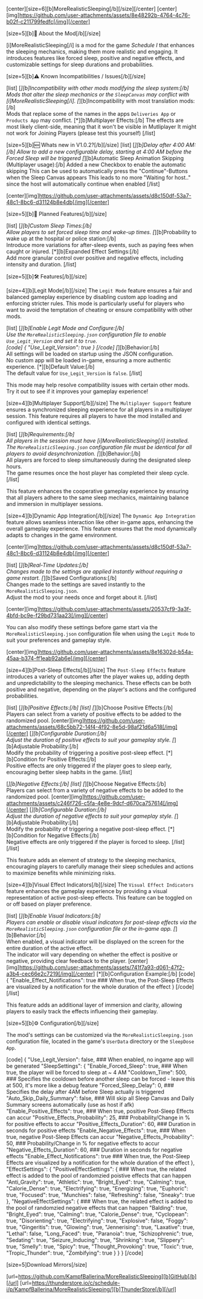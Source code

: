 [center][size=6][b]MoreRealisticSleeping[/b][/size][/center]
[center][img]https://github.com/user-attachments/assets/8e48292b-4764-4c76-b02f-c211799fedfc[/img][/center]

[size=5][b]📖 About the Mod[/b][/size]

[i]MoreRealisticSleeping[/i] is a mod for the game *Schedule I* that enhances the sleeping mechanics, making them more realistic and engaging. It introduces features like forced sleep, positive and negative effects, and customizable settings for sleep durations and probabilities.


[size=5][b]⚠️ Known Incompatibilities / Issues[/b][/size]

[list]
[*][b]Incompatibility with other mods modifying the sleep system:[/b]  
Mods that alter the sleep mechanics or the `SleepCanvas` may conflict with [i]MoreRealisticSleeping[/i].
[*][b]Incompatibility with most translation mods:[/b]  
Mods that replace some of the names in the apps `Deliveries App` or `Products App` may conflict.
[*][b]Multiplayer Effects:[/b]
The effects are most likely client-side, meaning that it won't be visible in Mutliplayer
It might not work for Joining Players (please test this yourself)
[/list]

[size=5][b]🆕 Whats new in V1.0.2?[/b][/size]
[list]
[*][b]Delay after 4:00 AM:[/b]
Allow to add a new configurable delay, starting at 4:00 AM before the Forced Sleep will be triggered
[*][b]Automatic Sleep Animation Skipping (Multiplayer usage):[/b]
Added a new Checkbox to enable the automatic skipping
This can be used to automatically press the "Continue"-Buttons when the Sleep Canvas appears
This leads to no more "Waiting for host.." since the host will automatically continue when enabled
[/list]

[center][img]https://github.com/user-attachments/assets/d8c150df-53a7-48c1-8bc6-d31124b8e4db[/img][/center]

[size=5][b]🚀 Planned Features[/b][/size]

[list]
[*][b]Custom Sleep Times:[/b]  
Allow players to set forced sleep time and wake-up times.
[*][b]Probability to wake up at the hospital or police station:[/b]  
Introduce more variations for after-sleep events, such as paying fees when caught or injured.
[*][b]Expanded Effect Settings:[/b]  
Add more granular control over positive and negative effects, including intensity and duration.
[/list]


[size=5][b]🛠️ Features[/b][/size]

[size=4][b]Legit Mode[/b][/size]
The `Legit Mode` feature ensures a fair and balanced gameplay experience by disabling custom app loading and enforcing stricter rules. This mode is particularly useful for players who want to avoid the temptation of cheating or ensure compatibility with other mods.

[list]
[*][b]Enable Legit Mode and Configure:[/b]  
Use the `MoreRealisticSleeping.json` configuration file to enable `Use_Legit_Version` and set it to `true`.  
[code]
{
    "Use_Legit_Version": true
}
[/code]
[*][b]Behavior:[/b]  
All settings will be loaded on startup using the JSON configuration.  
No custom app will be loaded in-game, ensuring a more authentic experience.
[*][b]Default Value:[/b]  
The default value for `Use_Legit_Version` is `false`.
[/list]

This mode may help resolve compatibility issues with certain other mods. Try it out to see if it improves your gameplay experience!


[size=4][b]Multiplayer Support[/b][/size]
The `Multiplayer Support` feature ensures a synchronized sleeping experience for all players in a multiplayer session. This feature requires all players to have the mod installed and configured with identical settings.

[list]
[*][b]Requirements:[/b]  
All players in the session must have [i]MoreRealisticSleeping[/i] installed.  
The `MoreRealisticSleeping.json` configuration file must be identical for all players to avoid desynchronization.
[*][b]Behavior:[/b]  
All players are forced to sleep simultaneously during the designated sleep hours.  
The game resumes once the host player has completed their sleep cycle.
[/list]

This feature enhances the cooperative gameplay experience by ensuring that all players adhere to the same sleep mechanics, maintaining balance and immersion in multiplayer sessions.


[size=4][b]Dynamic App Integration[/b][/size]
The `Dynamic App Integration` feature allows seamless interaction like other in-game apps, enhancing the overall gameplay experience. This feature ensures that the mod dynamically adapts to changes in the game environment.

[center][img]https://github.com/user-attachments/assets/d8c150df-53a7-48c1-8bc6-d31124b8e4db[/img][/center]

[list]
[*][b]Real-Time Updates:[/b]  
Changes made to the settings are applied instantly without requiring a game restart.
[*][b]Saved Configurations:[/b]  
Changes made to the settings are saved instantly to the `MoreRealisticSleeping.json`.  
Adjust the mod to your needs once and forget about it.
[/list]

[center][img]https://github.com/user-attachments/assets/20537cf9-3a3f-4bfd-bc9e-f29bd731aa23[/img][/center]

You can also modify these settings before game start via the `MoreRealisticSleeping.json` configuration file when using the `Legit Mode` to suit your preferences and gameplay style.

[center][img]https://github.com/user-attachments/assets/8e16302d-b54a-45aa-b374-ff1eab92ab6e[/img][/center]


[size=4][b]Post-Sleep Effects[/b][/size]
The `Post-Sleep Effects` feature introduces a variety of outcomes after the player wakes up, adding depth and unpredictability to the sleeping mechanics. These effects can be both positive and negative, depending on the player's actions and the configured probabilities.

[list]
[*][b]Positive Effects:[/b]
[list]
[*][b]Choose Positive Effects:[/b]  
Players can select from a variety of positive effects to be added to the randomized pool.
[center][img]https://github.com/user-attachments/assets/68c5bb72-14f4-4f92-8e5d-98af21d6a518[/img][/center]
[*][b]Configurable Duration:[/b]  
Adjust the duration of positive effects to suit your gameplay style.
[*][b]Adjustable Probability:[/b]  
Modify the probability of triggering a positive post-sleep effect.
[*][b]Condition for Positive Effects:[/b]  
Positive effects are only triggered if the player goes to sleep early, encouraging better sleep habits in the game.
[/list]

[*][b]Negative Effects:[/b]
[list]
[*][b]Choose Negative Effects:[/b]  
Players can select from a variety of negative effects to be added to the randomized pool.
[center][img]https://github.com/user-attachments/assets/c246f726-c5fa-4e8e-9dcf-d670ca757614[/img][/center]
[*][b]Configurable Duration:[/b]  
Adjust the duration of negative effects to suit your gameplay style.
[*][b]Adjustable Probability:[/b]  
Modify the probability of triggering a negative post-sleep effect.
[*][b]Condition for Negative Effects:[/b]  
Negative effects are only triggered if the player is forced to sleep.
[/list]
[/list]

This feature adds an element of strategy to the sleeping mechanics, encouraging players to carefully manage their sleep schedules and actions to maximize benefits while minimizing risks.


[size=4][b]Visual Effect Indicators[/b][/size]
The `Visual Effect Indicators` feature enhances the gameplay experience by providing a visual representation of active post-sleep effects. This feature can be toggled on or off based on player preference.

[list]
[*][b]Enable Visual Indicators:[/b]  
Players can enable or disable visual indicators for post-sleep effects via the `MoreRealisticSleeping.json` configuration file or the in-game app.
[*][b]Behavior:[/b]  
When enabled, a visual indicator will be displayed on the screen for the entire duration of the active effect.  
The indicator will vary depending on whether the effect is positive or negative, providing clear feedback to the player.
[center][img]https://github.com/user-attachments/assets/741f7a93-d061-47f2-a3b4-cec66e2c7219[/img][/center]
[*][b]Configuration Example:[/b]
[code]
{
    "Enable_Effect_Notifications": true ### When true, the Post-Sleep Effects are visualized by a notification for the whole duration of the effect
}
[/code]
[/list]

This feature adds an additional layer of immersion and clarity, allowing players to easily track the effects influencing their gameplay.


[size=5][b]⚙️ Configuration[/b][/size]

The mod's settings can be customized via the `MoreRealisticSleeping.json` configuration file, located in the game's `UserData` directory or the `SleepDose App`.

[code]
{
    "Use_Legit_Version": false, ### When enabled, no ingame app will be generated
    "SleepSettings": {
        "Enable_Forced_Sleep": true, ### When true, the player will be forced to sleep at ~ 4 AM
        "Cooldown_Time": 500, ### Specifies the cooldown before another sleep can be forced - leave this at 500, it's more like a debug feature
        "Forced_Sleep_Delay": 0, ### Specifies the delay after 4AM before Sleep actually is triggered
        "Auto_Skip_Daily_Summary": false, ### Will skip all Sleep Canvas and Daily Summary screens automatically (use as host if afk)
        "Enable_Positive_Effects": true, ### When true, positive Post-Sleep Effects can accur
        "Positive_Effects_Probability": 25,  ### Probability/Change in % for positive effects to accur
        "Positive_Effects_Duration": 60, ### Duration in seconds for positive effects
        "Enable_Negative_Effects": true, ### When true, negative Post-Sleep Effects can accur
        "Negative_Effects_Probability": 50, ### Probability/Change in % for negative effects to accur
        "Negative_Effects_Duration": 60, ### Duration in seconds for negative effects
        "Enable_Effect_Notifications": true ### When true, the Post-Sleep Effects are visualized by a notification for the whole duration of the effect
    },
    "EffectSettings": {
        "PositiveEffectSettings": { ### When true, the related effect is added to the pool of randomzied poistive effects that can happen
            "Anti_Gravity": true,
            "Athletic": true,
            "Bright_Eyed": true,
            "Calming": true,
            "Calorie_Dense": true,
            "Electrifying": true,
            "Energizing": true,
            "Euphoric": true,
            "Focused": true,
            "Munchies": false,
            "Refreshing": false,
            "Sneaky": true
        },
        "NegativeEffectSettings": { ### When true, the related effect is added to the pool of randomzied negative effects that can happen
            "Balding": true,
            "Bright_Eyed": true,
            "Calming": true,
            "Calorie_Dense": true,
            "Cyclopean": true,
            "Disorienting": true,
            "Electrifying": true,
            "Explosive": false,
            "Foggy": true,
            "Gingeritis": true,
            "Glowing": true,
            "Jennerising": true,
            "Laxative": true,
            "Lethal": false,
            "Long_Faced": true,
            "Paranoia": true,
            "Schizophrenic": true,
            "Sedating": true,
            "Seizure_Inducing": true,
            "Shrinking": true,
            "Slippery": true,
            "Smelly": true,
            "Spicy": true,
            "Thought_Provoking": true,
            "Toxic": true,
            "Tropic_Thunder": true,
            "Zombifying": true
        }
    }
}
[/code]


[size=5]Download Mirrors[/size]

[url=https://github.com/KampfBallerina/MoreRealisticSleeping][b]GitHub[/b][/url]
[url=https://thunderstore.io/c/schedule-i/p/KampfBallerina/MoreRealisticSleeping/][b]ThunderStore[/b][/url]